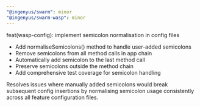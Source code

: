 ```yaml
---
"@ingenyus/swarm": minor
"@ingenyus/swarm-wasp": minor
---
```


feat(wasp-config): implement semicolon normalisation in config files

- Add normaliseSemicolons() method to handle user-added semicolons
- Remove semicolons from all method calls in app chain
- Automatically add semicolon to the last method call
- Preserve semicolons outside the method chain
- Add comprehensive test coverage for semicolon handling

Resolves issues where manually added semicolons would break
subsequent config insertions by normalising semicolon usage
consistently across all feature configuration files.

